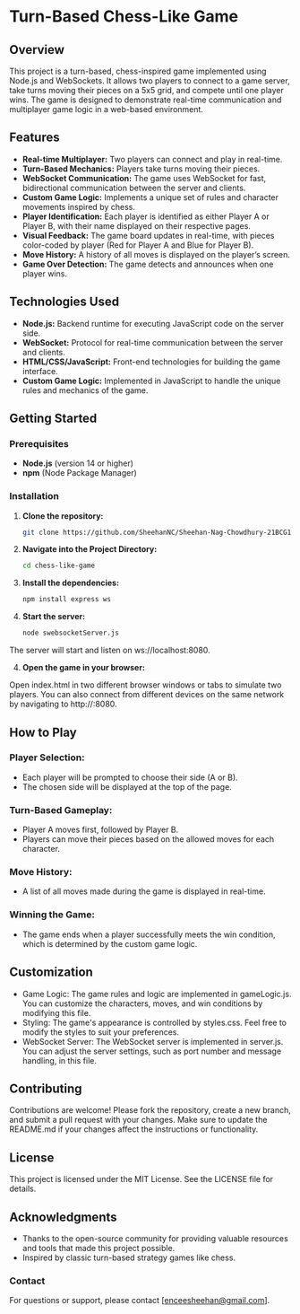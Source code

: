 # Turn-Based Chess-Like Game

## Overview

This project is a turn-based, chess-inspired game implemented using Node.js and WebSockets. It allows two players to connect to a game server, take turns moving their pieces on a 5x5 grid, and compete until one player wins. The game is designed to demonstrate real-time communication and multiplayer game logic in a web-based environment.

## Features

- **Real-time Multiplayer:** Two players can connect and play in real-time.
- **Turn-Based Mechanics:** Players take turns moving their pieces.
- **WebSocket Communication:** The game uses WebSocket for fast, bidirectional communication between the server and clients.
- **Custom Game Logic:** Implements a unique set of rules and character movements inspired by chess.
- **Player Identification:** Each player is identified as either Player A or Player B, with their name displayed on their respective pages.
- **Visual Feedback:** The game board updates in real-time, with pieces color-coded by player (Red for Player A and Blue for Player B).
- **Move History:** A history of all moves is displayed on the player’s screen.
- **Game Over Detection:** The game detects and announces when one player wins.

## Technologies Used

- **Node.js:** Backend runtime for executing JavaScript code on the server side.
- **WebSocket:** Protocol for real-time communication between the server and clients.
- **HTML/CSS/JavaScript:** Front-end technologies for building the game interface.
- **Custom Game Logic:** Implemented in JavaScript to handle the unique rules and mechanics of the game.

## Getting Started

### Prerequisites

- **Node.js** (version 14 or higher)
- **npm** (Node Package Manager)

### Installation

1. **Clone the repository:**

   ```bash
   git clone https://github.com/SheehanNC/Sheehan-Nag-Chowdhury-21BCG10074.git

2. **Navigate into the Project Directory:**

   ```bash
   cd chess-like-game


3. **Install the dependencies:**

    ```bash
    npm install express ws

4. **Start the server:**

    ```bash
    node swebsocketServer.js

The server will start and listen on ws://localhost:8080.

4. **Open the game in your browser:**

Open index.html in two different browser windows or tabs to simulate two players. You can also connect from different devices on the same network by navigating to http://<your-ip>:8080.

## How to Play
### Player Selection:

- Each player will be prompted to choose their side (A or B).
- The chosen side will be displayed at the top of the page.
### Turn-Based Gameplay:

- Player A moves first, followed by Player B.
- Players can move their pieces based on the allowed moves for each character.
### Move History:

- A list of all moves made during the game is displayed in real-time.
### Winning the Game:

- The game ends when a player successfully meets the win condition, which is determined by the custom game logic.
## Customization
- Game Logic: The game rules and logic are implemented in gameLogic.js. You can customize the characters, moves, and win conditions by modifying this file.
- Styling: The game's appearance is controlled by styles.css. Feel free to modify the styles to suit your preferences.
- WebSocket Server: The WebSocket server is implemented in server.js. You can adjust the server settings, such as port number and message handling, in this file.
## Contributing
Contributions are welcome! Please fork the repository, create a new branch, and submit a pull request with your changes. Make sure to update the README.md if your changes affect the instructions or functionality.

## License
This project is licensed under the MIT License. See the LICENSE file for details.

## Acknowledgments
- Thanks to the open-source community for providing valuable resources and tools that made this project possible.
- Inspired by classic turn-based strategy games like chess.
### Contact
For questions or support, please contact [enceesheehan@gmail.com].

